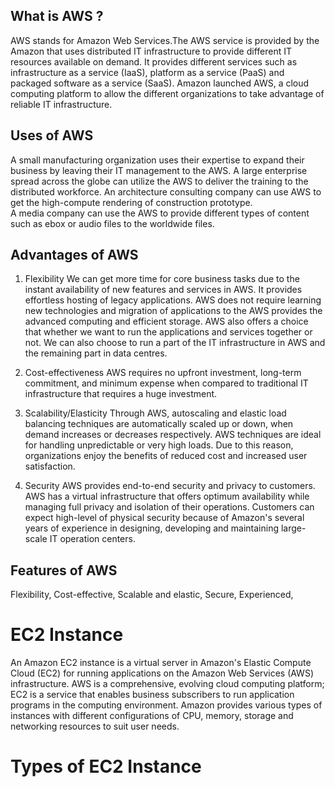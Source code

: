 ## What is AWS ? ##                 
AWS stands for Amazon Web Services.The AWS service is provided by the Amazon that uses distributed IT infrastructure to provide different IT resources available on demand. It provides different services such as infrastructure as a service (IaaS), platform as a service (PaaS) and packaged software as a service (SaaS). Amazon launched AWS, a cloud computing platform to allow the different organizations to take advantage of reliable IT infrastructure.
 
## Uses of AWS ##
    
A small manufacturing organization uses their expertise to expand their business by leaving their IT management to the AWS.
A large enterprise spread across the globe can utilize the AWS to deliver the training to the distributed workforce.
An architecture consulting company can use AWS to get the high-compute rendering of construction prototype.   
A media company can use the AWS to provide different types of content such as ebox or audio files to the worldwide files.  
 
## Advantages of AWS ##     

1) Flexibility
We can get more time for core business tasks due to the instant availability of new features and services in AWS.
It provides effortless hosting of legacy applications. AWS does not require learning new technologies and migration of applications to the AWS provides the advanced computing and efficient storage.
AWS also offers a choice that whether we want to run the applications and services together or not. We can also choose to run a part of the IT infrastructure in AWS and the remaining part in data centres.

2) Cost-effectiveness
AWS requires no upfront investment, long-term commitment, and minimum expense when compared to traditional IT infrastructure that requires a huge investment.

3) Scalability/Elasticity
Through AWS, autoscaling and elastic load balancing techniques are automatically scaled up or down, when demand increases or decreases respectively. AWS techniques are ideal for handling unpredictable or very high loads. Due to this reason, organizations enjoy the benefits of reduced cost and increased user satisfaction.

4) Security
AWS provides end-to-end security and privacy to customers.
AWS has a virtual infrastructure that offers optimum availability while managing full privacy and isolation of their operations.
Customers can expect high-level of physical security because of Amazon's several years of experience in designing, developing and maintaining large-scale IT operation centers. 

## Features of AWS ##
  
Flexibility,
Cost-effective,
Scalable and elastic,
Secure,
Experienced,

# EC2 Instance #

An Amazon EC2 instance is a virtual server in Amazon's Elastic Compute Cloud (EC2) for running applications on the Amazon Web Services (AWS) infrastructure.
AWS is a comprehensive, evolving cloud computing platform; EC2 is a service that enables business subscribers to run application programs in the computing environment.
Amazon provides various types of instances with different configurations of CPU, memory, storage and networking resources to suit user needs.

# Types of EC2 Instance #
